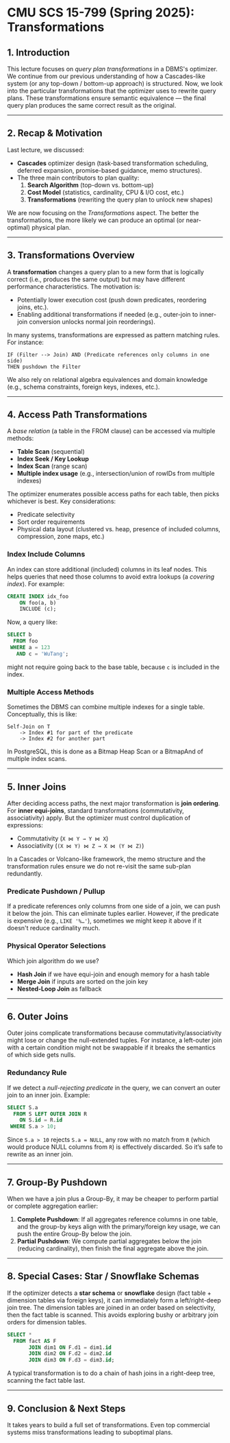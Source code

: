 # CMU SCS 15-799 (Spring 2025): Transformations

## 1. Introduction

This lecture focuses on *query plan transformations* in a DBMS's optimizer. We continue from our previous understanding of how a Cascades-like system (or any top-down / bottom-up approach) is structured. Now, we look into the particular transformations that the optimizer uses to rewrite query plans. These transformations ensure semantic equivalence — the final query plan produces the same correct result as the original.

---

## 2. Recap & Motivation

Last lecture, we discussed:

- **Cascades** optimizer design (task-based transformation scheduling, deferred expansion, promise-based guidance, memo structures).
- The three main contributors to plan quality:
  1. **Search Algorithm** (top-down vs. bottom-up)
  2. **Cost Model** (statistics, cardinality, CPU & I/O cost, etc.)
  3. **Transformations** (rewriting the query plan to unlock new shapes)

We are now focusing on the *Transformations* aspect. The better the transformations, the more likely we can produce an optimal (or near-optimal) physical plan.

---

## 3. Transformations Overview

A **transformation** changes a query plan to a new form that is logically correct (i.e., produces the same output) but may have different performance characteristics. The motivation is:

- Potentially lower execution cost (push down predicates, reordering joins, etc.).
- Enabling additional transformations if needed (e.g., outer-join to inner-join conversion unlocks normal join reorderings).

In many systems, transformations are expressed as pattern matching rules. For instance:

```
IF (Filter --> Join) AND (Predicate references only columns in one side)
THEN pushdown the Filter
```

We also rely on relational algebra equivalences and domain knowledge (e.g., schema constraints, foreign keys, indexes, etc.).

---

## 4. Access Path Transformations

A *base relation* (a table in the FROM clause) can be accessed via multiple methods:

- **Table Scan** (sequential)
- **Index Seek / Key Lookup**
- **Index Scan** (range scan)
- **Multiple index usage** (e.g., intersection/union of rowIDs from multiple indexes)

The optimizer enumerates possible access paths for each table, then picks whichever is best. Key considerations:

- Predicate selectivity
- Sort order requirements
- Physical data layout (clustered vs. heap, presence of included columns, compression, zone maps, etc.)

### Index Include Columns

An index can store additional (included) columns in its leaf nodes. This helps queries that need those columns to avoid extra lookups (a *covering index*). For example:

```sql
CREATE INDEX idx_foo
    ON foo(a, b)
    INCLUDE (c);
```

Now, a query like:

```sql
SELECT b
  FROM foo
 WHERE a = 123
   AND c = 'WuTang';
```

might not require going back to the base table, because `c` is included in the index.

### Multiple Access Methods

Sometimes the DBMS can combine multiple indexes for a single table. Conceptually, this is like:

```
Self-Join on T
    -> Index #1 for part of the predicate
    -> Index #2 for another part
```

In PostgreSQL, this is done as a Bitmap Heap Scan or a BitmapAnd of multiple index scans.

---

## 5. Inner Joins

After deciding access paths, the next major transformation is **join ordering**. For **inner equi-joins**, standard transformations (commutativity, associativity) apply. But the optimizer must control duplication of expressions:

- Commutativity (`X ⋈ Y → Y ⋈ X`)
- Associativity (`(X ⋈ Y) ⋈ Z → X ⋈ (Y ⋈ Z)`)

In a Cascades or Volcano-like framework, the memo structure and the transformation rules ensure we do not re-visit the same sub-plan redundantly.

### Predicate Pushdown / Pullup

If a predicate references only columns from one side of a join, we can push it below the join. This can eliminate tuples earlier. However, if the predicate is expensive (e.g., `LIKE '%…'`), sometimes we might keep it above if it doesn't reduce cardinality much.

### Physical Operator Selections

Which join algorithm do we use?

- **Hash Join** if we have equi-join and enough memory for a hash table
- **Merge Join** if inputs are sorted on the join key
- **Nested-Loop Join** as fallback

---

## 6. Outer Joins

Outer joins complicate transformations because commutativity/associativity might lose or change the null-extended tuples. For instance, a left-outer join with a certain condition might not be swappable if it breaks the semantics of which side gets nulls.

### Redundancy Rule

If we detect a *null-rejecting predicate* in the query, we can convert an outer join to an inner join. Example:

```sql
SELECT S.a
  FROM S LEFT OUTER JOIN R
    ON S.id = R.id
 WHERE S.a > 10;
```

Since `S.a > 10` rejects `S.a = NULL`, any row with no match from `R` (which would produce NULL columns from `R`) is effectively discarded. So it’s safe to rewrite as an inner join.

---

## 7. Group-By Pushdown

When we have a join plus a Group-By, it may be cheaper to perform partial or complete aggregation earlier:

1. **Complete Pushdown**: If all aggregates reference columns in one table, and the group-by keys align with the primary/foreign key usage, we can push the entire Group-By below the join.
2. **Partial Pushdown**: We compute partial aggregates below the join (reducing cardinality), then finish the final aggregate above the join.

---

## 8. Special Cases: Star / Snowflake Schemas

If the optimizer detects a **star schema** or **snowflake** design (fact table + dimension tables via foreign keys), it can immediately form a left/right-deep join tree. The dimension tables are joined in an order based on selectivity, then the fact table is scanned. This avoids exploring bushy or arbitrary join orders for dimension tables.

```sql
SELECT *
  FROM fact AS F
       JOIN dim1 ON F.d1 = dim1.id
       JOIN dim2 ON F.d2 = dim2.id
       JOIN dim3 ON F.d3 = dim3.id;
```

A typical transformation is to do a chain of hash joins in a right-deep tree, scanning the fact table last.

---

## 9. Conclusion & Next Steps

It takes years to build a full set of transformations. Even top commercial systems miss transformations leading to suboptimal plans.